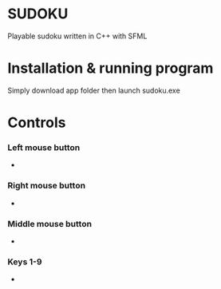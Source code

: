 # SUDOKU
Playable sudoku written in C++ with SFML

# Installation & running program


Simply download app folder then launch sudoku.exe



# Controls

### Left mouse button
- 

### Right mouse button
-

### Middle mouse button
-

### Keys 1-9
-
